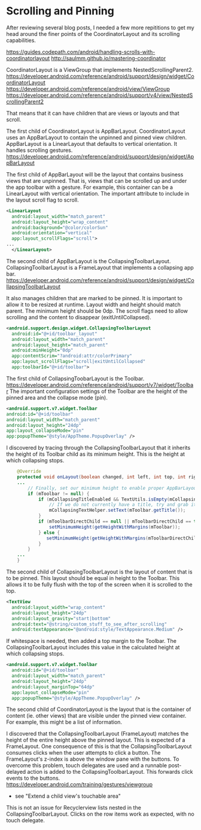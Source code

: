 # Scrolling and Pinning

After reviewing several blog posts, I needed a few more repititions to get my head around the finer
points of the CoordinatorLayout and its scrolling capabilities.

https://guides.codepath.com/android/handling-scrolls-with-coordinatorlayout
http://saulmm.github.io/mastering-coordinator

CoordinatorLayout is a ViewGroup that implements NestedScrollingParent2.
https://developer.android.com/reference/android/support/design/widget/CoordinatorLayout
https://developer.android.com/reference/android/view/ViewGroup
https://developer.android.com/reference/android/support/v4/view/NestedScrollingParent2

That means that it can have children that are views or layouts and that scroll.

The first child of CoordinatorLayout is AppBarLayout.
CoordinatorLayout uses an AppBarLayout to contain the unpinned and pinned view children.
AppBarLayout is a LinearLayout that defaults to vertical orientation.
It handles scrolling gestures.
https://developer.android.com/reference/android/support/design/widget/AppBarLayout

The first child of AppBarLayout will be the layout that contains business views that are unpinned.
That is, views that can be scrolled up and under the app toolbar with a gesture.
For example, this container can be a LinearLayout with vertical orientation.
The important attribute to include in the layout scroll flag to scroll.
```xml
<LinearLayout
  android:layout_width="match_parent"
  android:layout_height="wrap_content"
  android:background="@color/colorSun"
  android:orientation="vertical"
  app:layout_scrollFlags="scroll">
...
  </LinearLayout>
```

The second child of AppBarLayout is the CollapsingToolbarLayout.
CollapsingToolbarLayout is a FrameLayout that implements a collapsing app bar.
https://developer.android.com/reference/android/support/design/widget/CollapsingToolbarLayout

It also manages children that are marked to be pinned.
It is important to allow it to be resized at runtime.  Layout width and height should match parent.
The minimum height should be 0dp.  The scroll flags need to allow scrolling and the content to disappear (exitUntilCollapsed).
```xml
<android.support.design.widget.CollapsingToolbarLayout
  android:id="@+id/toolbar_layout"
  android:layout_width="match_parent"
  android:layout_height="match_parent"
  android:minHeight="0dp"
  app:contentScrim="?android:attr/colorPrimary"
  app:layout_scrollFlags="scroll|exitUntilCollapsed"
  app:toolbarId="@+id/toolbar">
```

The first child of CollapsingToobarLayout is the Toolbar.
https://developer.android.com/reference/android/support/v7/widget/Toolbar
The important configuration settings of the Toolbar are the height of the pinned area and the
collapse mode (pin).
```xml
<android.support.v7.widget.Toolbar
android:id="@+id/toolbar"
android:layout_width="match_parent"
android:layout_height="24dp"
app:layout_collapseMode="pin"
app:popupTheme="@style/AppTheme.PopupOverlay" />
```
I discovered by tracing through the CollapsingToolbarLayout that it inherits the height of its
Toolbar child as its minimum height.  This is the height at which collapsing stops.
```java
    @Override
    protected void onLayout(boolean changed, int left, int top, int right, int bottom) {
    ...
        // Finally, set our minimum height to enable proper AppBarLayout collapsing
        if (mToolbar != null) {
            if (mCollapsingTitleEnabled && TextUtils.isEmpty(mCollapsingTextHelper.getText())) {
                // If we do not currently have a title, try and grab it from the Toolbar
                mCollapsingTextHelper.setText(mToolbar.getTitle());
            }
            if (mToolbarDirectChild == null || mToolbarDirectChild == this) {
                setMinimumHeight(getHeightWithMargins(mToolbar));
            } else {
               setMinimumHeight(getHeightWithMargins(mToolbarDirectChild));
            }
        }
    ...
    }
```

The second child of CollapsingToolbarLayout is the layout of content that is to be pinned.
This layout should be equal in height to the Toolbar.  This allows it to be fully flush with the top
of the screen when it is scrolled to the top.
```xml
<TextView
  android:layout_width="wrap_content"
  android:layout_height="24dp"
  android:layout_gravity="start|bottom"
  android:text="@string/custom_stuff_to_see_after_scrolling"
  android:textAppearance="@android:style/TextAppearance.Medium" />
```
If whitespace is needed, then added a top margin to the Toolbar.  The CollapsingToolbarLayout
includes this value in the calculated height at which collapsing stops.
```xml
<android.support.v7.widget.Toolbar
  android:id="@+id/toolbar"
  android:layout_width="match_parent"
  android:layout_height="24dp"
  android:layout_marginTop="64dp"
  app:layout_collapseMode="pin"
  app:popupTheme="@style/AppTheme.PopupOverlay" />
```

The second child of CoordinatorLayout is the layout that is the container of content (ie. other
views) that are visible under the pinned view container.  For example, this might be a list of
information.

I discovered that the CollapsingToolbarLayout (FrameLayout) matches the height of the entire height above the
pinned layout.  This is expected of a FrameLayout.  One consequence of this is that the
CollapsingToolbarLayout consumes clicks when the user attempts to click a button.  The FrameLayout's
z-index is above the window pane with the buttons.  To overcome this problem, touch delegates are
used and a runnable post-delayed action is added to the CollapsingToolbarLayout.  This forwards
click events to the buttons.
https://developer.android.com/training/gestures/viewgroup
-  see "Extend a child view's touchable area"

This is not an issue for Recyclerview lists nested in the CollapsingToolbarLayout.  Clicks on
the row items work as expected, with no touch delegate.
